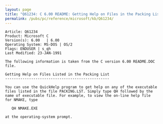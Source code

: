 ```yaml
---
layout: page
title: "Q61234: C 6.00 README: Getting Help on Files in the Packing List"
permalink: /pubs/pc/reference/microsoft/kb/Q61234/
---
```


	Article: Q61234
	Product: Microsoft C
	Version(s): 6.00   | 6.00
	Operating System: MS-DOS | OS/2
	Flags: ENDUSER | s_qh
	Last Modified: 23-JAN-1991
	
	The following information is taken from the C version 6.00 README.DOC
	file.
	
	Getting Help on Files Listed in the Packing List
	------------------------------------------------
	
	You can use the QuickHelp program to get help on any of the executable
	files listed in the file PACKING.LST. Simply type QH followed by the
	name of executable file. For example, to view the on-line help file
	for NMAKE, type
	
	   QH NMAKE.EXE
	
	at the operating-system prompt.

